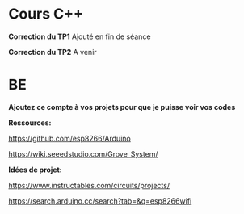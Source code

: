 # Cours C++
**Correction du TP1** Ajouté en fin de séance 

**Correction du TP2** A venir
# BE
**Ajoutez ce compte à vos projets pour que je puisse voir vos codes**

**Ressources:**

https://github.com/esp8266/Arduino 

https://wiki.seeedstudio.com/Grove_System/

**Idées de projet:**

https://www.instructables.com/circuits/projects/ 

https://search.arduino.cc/search?tab=&q=esp8266wifi 
